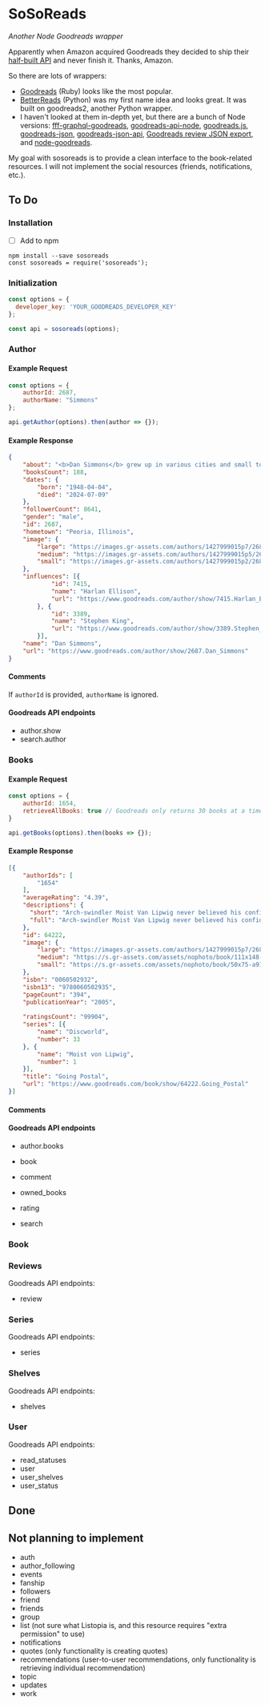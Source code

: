 # SoSoReads
*Another Node Goodreads wrapper*

Apparently when Amazon acquired Goodreads they decided to ship their [half-built API](https://www.goodreads.com/api) and never finish it. Thanks, Amazon.

So there are lots of wrappers: 
- [Goodreads](https://github.com/sosedoff/goodreads) (Ruby) looks like the most popular.
- [BetterReads](https://github.com/thejessleigh/betterreads) (Python) was my first name idea and looks great. It was built on goodreads2, another Python wrapper.
- I haven't looked at them in-depth yet, but there are a bunch of Node versions: [fff-graphql-goodreads](https://github.com/mpj/fff-graphql-goodreads), [goodreads-api-node](https://github.com/baahrens/goodreads-api-node), [goodreads.js](https://github.com/AnalogJ/goodreads.js), [goodreads-json](https://github.com/rosnovsky/goodreads-json), [goodreads-json-api](https://github.com/myke11j/goodreads-json-api), [Goodreads review JSON export](https://github.com/remy/goodreads), and [node-goodreads](https://github.com/bdickason/node-goodreads). 

My goal with sosoreads is to provide a clean interface to the book-related resources. I will not implement the social resources (friends, notifications, etc.).


## To Do

### Installation

- [ ] Add to npm

```
npm install --save sosoreads
const sosoreads = require('sosoreads');
```



### Initialization

```js
const options = {
  developer_key: 'YOUR_GOODREADS_DEVELOPER_KEY'
};

const api = sosoreads(options);
```



### Author

#### Example Request

```js
const options = {
    authorId: 2687,
    authorName: "Simmons"
};

api.getAuthor(options).then(author => {});
```

#### Example Response
```json
{
    "about": "<b>Dan Simmons</b> grew up in various cities and small towns in the Midwest, including Brimfield, Illinois, which was the source of his fictional \"Elm Haven\" in 1991's SUMMER OF NIGHT and 2002's A WINTER HAUNTING.",
    "booksCount": 188,
    "dates": {
        "born": "1948-04-04",
        "died": "2024-07-09"
    },
    "followerCount": 8641,
    "gender": "male",
    "id": 2687,
    "hometown": "Peoria, Illinois",
    "image": {
        "large": "https://images.gr-assets.com/authors/1427999015p7/2687.jpg",
        "medium": "https://images.gr-assets.com/authors/1427999015p5/2687.jpg",
        "small": "https://images.gr-assets.com/authors/1427999015p2/2687.jpg"
    },
    "influences": [{
            "id": 7415,
            "name": "Harlan Ellison",
            "url": "https://www.goodreads.com/author/show/7415.Harlan_Ellison"
        }, {
            "id": 3389,
            "name": "Stephen King",
            "url": "https://www.goodreads.com/author/show/3389.Stephen_King"
        }],
    "name": "Dan Simmons",
    "url": "https://www.goodreads.com/author/show/2687.Dan_Simmons"
}
```


#### Comments

If `authorId` is provided, `authorName` is ignored.

#### Goodreads API endpoints
- author.show
- search.author



### Books

#### Example Request

```js
const options = {
    authorId: 1654,
    retrieveAllBooks: true // Goodreads only returns 30 books at a time when searching by author; to return all books, sosoreads makes multiple Goodreads API calls. Default is false.
}

api.getBooks(options).then(books => {});
```

#### Example Response
```json
[{
    "authorIds": [
        "1654"
    ],
    "averageRating": "4.39",
    "descriptions": {
      "short": "Arch-swindler Moist Van Lipwig never believed his confidence crimes were hanging offenses - until he found himself with a noose tightly around his neck, dropping through a trapdoor, and falling into...a government job?",
      "full": "Arch-swindler Moist Van Lipwig never believed his confidence crimes were hanging offenses - until he found himself with a noose tightly around his neck, dropping through a trapdoor, and falling into...a government job?\nBy all rights, Moist should have met his maker. Instead, it's Lord Vetinari, supreme ruler of Ankh-Morpork, who promptly offers him a job as Postmaster. Since his only other option is a nonliving one, Moist accepts the position - and the hulking golem watchdog who comes along with it, just in case Moist was considering abandoning his responsibilities prematurely.\nGetting the moribund Postal Service up and running again, however, may be a near-impossible task, what with literally mountains of decades-old undelivered mail clogging every nook and cranny of the broken-down post office building; and with only a few creaky old postmen and one rather unstable, pin-obsessed youth available to deliver it. Worse still, Moist could swear the mail is talking to him. Worst of all, it means taking on the gargantuan, money-hungry Grand Trunk clacks communication monopoly and its bloodthirsty piratical head, Mr. Reacher Gilt.\nBut it says on the building Neither Rain Nor Snow Nor Glom of Nit...Inspiring words (admittedly, some of the bronze letters have been stolen), and for once in his wretched life Moist is going to fight. And if the bold and impossible are what's called for, he'll do it - in order to move the mail, continue breathing, get the girl, and specially deliver that invaluable commodity that every human being (not to mention troll, dwarf, and, yes, even golem) requires: hope."
    },
    "id": 64222,
    "image": {
        "large": "https://images.gr-assets.com/authors/1427999015p7/2687.jpg",
        "medium": "https://s.gr-assets.com/assets/nophoto/book/111x148-bcc042a9c91a29c1d680899eff700a03.png",
        "small": "https://s.gr-assets.com/assets/nophoto/book/50x75-a91bf249278a81aabab721ef782c4a74.png"
    },
    "isbn": "0060502932",
    "isbn13": "9780060502935",
    "pageCount": "394",
    "publicationYear": "2005",
    
    "ratingsCount": "99904",
    "series": [{
        "name": "Discworld",
        "number": 33
    }, {
        "name": "Moist von Lipwig",
        "number": 1
    }],
    "title": "Going Postal",
    "url": "https://www.goodreads.com/book/show/64222.Going_Postal"
}]
```


#### Comments



#### Goodreads API endpoints
- author.books

- book
- comment
- owned_books
- rating
- search



### Book



### Reviews
Goodreads API endpoints: 
- review



### Series
Goodreads API endpoints: 
- series



### Shelves
Goodreads API endpoints: 
- shelves


### User
Goodreads API endpoints: 
- read_statuses
- user
- user_shelves
- user_status



## Done



## Not planning to implement
- auth
- author_following
- events
- fanship
- followers
- friend
- friends
- group
- list (not sure what Listopia is, and this resource requires "extra permission" to use)
- notifications
- quotes (only functionality is creating quotes)
- recommendations (user-to-user recommendations, only functionality is retrieving individual recommendation)
- topic
- updates
- work
